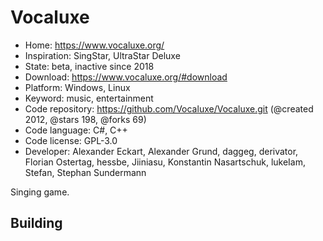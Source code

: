 # Vocaluxe

- Home: https://www.vocaluxe.org/
- Inspiration: SingStar, UltraStar Deluxe
- State: beta, inactive since 2018
- Download: https://www.vocaluxe.org/#download
- Platform: Windows, Linux
- Keyword: music, entertainment
- Code repository: https://github.com/Vocaluxe/Vocaluxe.git (@created 2012, @stars 198, @forks 69)
- Code language: C#, C++
- Code license: GPL-3.0
- Developer: Alexander Eckart, Alexander Grund, daggeg, derivator, Florian Ostertag, hessbe, Jiiniasu, Konstantin Nasartschuk, lukeIam, Stefan, Stephan Sundermann

Singing game.

## Building
